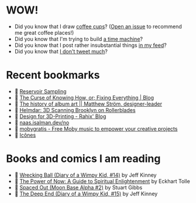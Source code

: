 # WOW!

- Did you know that I draw [coffee cups](https://papercups.mamuso.net/)? ([Open an issue](https://github.com/mamuso/papercups/issues) to recommend me great coffee places!)
- Did you know that I'm trying to build [a time machine](https://github.com/mamuso/fluxcapacitor)?
- Did you know that I post rather insubstantial things [in my feed](https://feed.mamuso.net/)?
- Did you know that [I don't tweet much](https://twitter.com/mamuso)?

# Recent bookmarks

- 👀 [Reservoir Sampling](https://samwho.dev/reservoir-sampling/)
- 👀 [The Curse of Knowing How, or; Fixing Everything | Blog](https://notashelf.dev/posts/curse-of-knowing#technical-capability-as-a-moral-weight)
- 👀 [The history of album art || Matthew Ström, designer-leader](https://matthewstrom.com/writing/album-art/)
- 👀 [Helmdar: 3D Scanning Brooklyn on Rollerblades](https://owentrueblood.com/blog/2025/05/04/helmdar/)
- 👀 [Design for 3D-Printing - Rahix' Blog](https://blog.rahix.de/design-for-3d-printing/)
- 👀 [naas.isalman.dev/no](https://naas.isalman.dev/no)
- 👀 [mobygratis - Free Moby music to empower your creative projects](https://mobygratis.com/)
- 👀 [Icônes](https://icones.js.org/)


# Books and comics I am reading

- 📘 [Wrecking Ball (Diary of a Wimpy Kid, #14)](https://www.goodreads.com/book/show/44091234) by Jeff Kinney
- 📘 [The Power of Now: A Guide to Spiritual Enlightenment](https://www.goodreads.com/book/show/6512869) by Eckhart Tolle
- 📘 [Spaced Out (Moon Base Alpha #2)](https://www.goodreads.com/book/show/26022750) by Stuart Gibbs
- 📘 [The Deep End (Diary of a Wimpy Kid, #15)](https://www.goodreads.com/book/show/51468119) by Jeff Kinney

